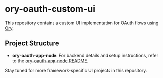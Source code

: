 # ory-oauth-custom-ui

This repository contains a custom UI implementation for OAuth flows using [Ory](https://www.ory.sh/). 

## Project Structure

- **ory-oauth-app-node**: For backend details and setup instructions, refer to the [ory-oauth-app-node README](../ory-oauth-app-node/README.md).

Stay tuned for more framework-specific UI projects in this repository.